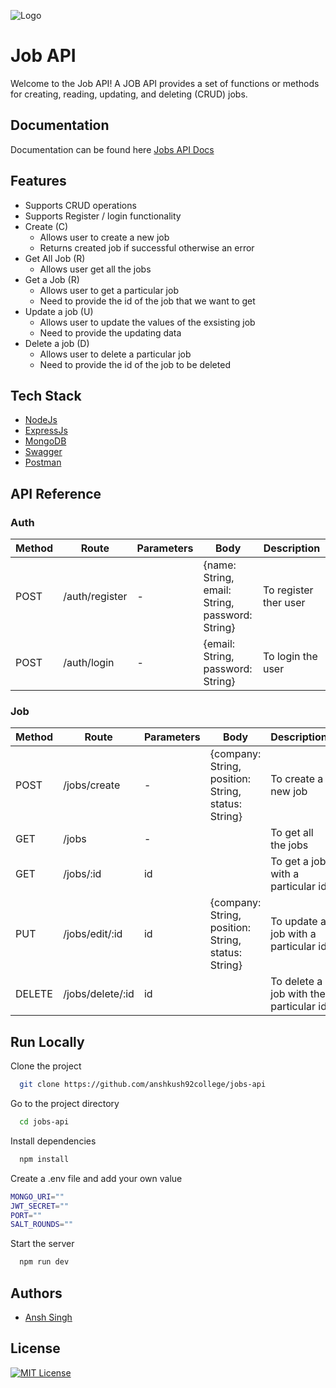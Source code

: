 
![Logo](https://res.cloudinary.com/dicbnntfh/image/upload/v1672063488/spotify-clone/1_ef0auf.png)


# Job API

Welcome to the Job API! A JOB API provides a set of 
functions or methods for creating, reading, updating, and deleting (CRUD) jobs.

## Documentation

Documentation can be found here [Jobs API Docs](https://jobs-api-ansh.up.railway.app/api-docs/)

## Features

- Supports CRUD operations 
- Supports Register / login functionality
- Create (C)
    - Allows user to create a new job 
    - Returns created job if successful otherwise an error
- Get All Job (R)
    - Allows user get all the jobs
- Get a Job (R)
    - Allows user to get a particular job
    - Need to provide the id of the job that we want to get
- Update a job (U)
    - Allows user to update the values of the exsisting job 
    - Need to provide the updating data
- Delete a job (D)
    - Allows user to delete a particular job
    - Need to provide the id of the job to be deleted

## Tech Stack

- [NodeJs](https://nodejs.org/en/docs/)
- [ExpressJs](https://expressjs.com/)
- [MongoDB](https://www.mongodb.com/docs/)
- [Swagger](https://swagger.io/docs/)
- [Postman](https://learning.postman.com/docs/getting-started/introduction/)



## API Reference

### Auth

| **Method** | **Route**                  | **Parameters** | **Body**                                                                                                                                                                                                   | **Description**                                                       |
| ---------- | -------------------------- | -------------- | ---------------------------------------------------------------------------------------------------------------------------------------------------------------------------------------------------------- | --------------------------------------------------------------------- |
| POST       | /auth/register             | -              | {name: String, <br> email: String, <br>password: String}                                                                                                                                                            | To register ther user                                    |
| POST       | /auth/login                | -              | {email: String, <br>password: String}                                                                                                                                                                          | To login the user                                       |



### Job

| **Method** | **Route**                  | **Parameters** | **Body**                                                                                                                                                                                                   | **Description**                                                       |
| ---------- | -------------------------- | -------------- | ---------------------------------------------------------------------------------------------------------------------------------------------------------------------------------------------------------- | --------------------------------------------------------------------- |
| POST       | /jobs/create               | -              | {company: String, <br> position: String, <br>status: String}                                                                                                                                           | To create a new job                                    |
| GET        | /jobs                      | -              |                                                                                                                                                                                                            | To get all the jobs                                        |
| GET        | /jobs/:id                  | id             |                                                                                                                                                                                                            | To get a job with a particular id
| PUT        | /jobs/edit/:id             | id             | {company: String, <br> position: String, <br>status: String}                                                                                                                                           | To update a job with a particular id                                        |
| DELETE     | /jobs/delete/:id           | id             |                                                                                                                                                                                                            | To delete a job with the particular id                                     |



## Run Locally

Clone the project

```bash
  git clone https://github.com/anshkush92college/jobs-api
```

Go to the project directory

```bash
  cd jobs-api

```

Install dependencies

```bash
  npm install
```

Create a .env file and add your own value  

```bash
MONGO_URI=""
JWT_SECRET=""
PORT=""
SALT_ROUNDS=""

```

Start the server

```bash
  npm run dev 
```


## Authors

- [Ansh Singh](https://github.com/anshkush92college)


## License

[![MIT License](https://img.shields.io/badge/License-MIT-green.svg)](https://choosealicense.com/licenses/mit/)


